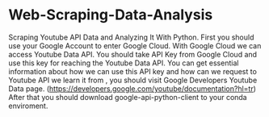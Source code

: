 # Web-Scraping-Data-Analysis
 Scraping Youtube API Data and Analyzing It With Python. First you should use your Google Account to enter Google Cloud. With Google Cloud we can access Youtube Data API. You should take API Key from Google Cloud and use this key for reaching the Youtube Data API. You can get essential information about how we can use this API key and how can we request to Youtube API we learn it from , you should visit Google Developers Youtube Data page. (https://developers.google.com/youtube/documentation?hl=tr)  After that you should download  google-api-python-client to your conda enviroment.
